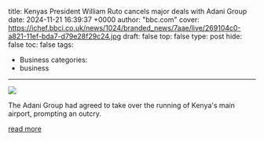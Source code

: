 title: Kenyas President William Ruto cancels major deals with Adani Group
date: 2024-11-21 16:39:37 +0000
author: "bbc.com"
cover: https://ichef.bbci.co.uk/news/1024/branded_news/7aae/live/269104c0-a821-11ef-bda7-d79e28f29c24.jpg
draft: false
top: false
type: post
hide: false
toc: false
tags:
  - Business
categories:
  - business
---

![](https://ichef.bbci.co.uk/news/1024/branded_news/7aae/live/269104c0-a821-11ef-bda7-d79e28f29c24.jpg)

The Adani Group had agreed to take over the running of Kenya's main airport, prompting an outcry.

[read more](https://www.bbc.com/news/articles/c39nyvvmne8o)
